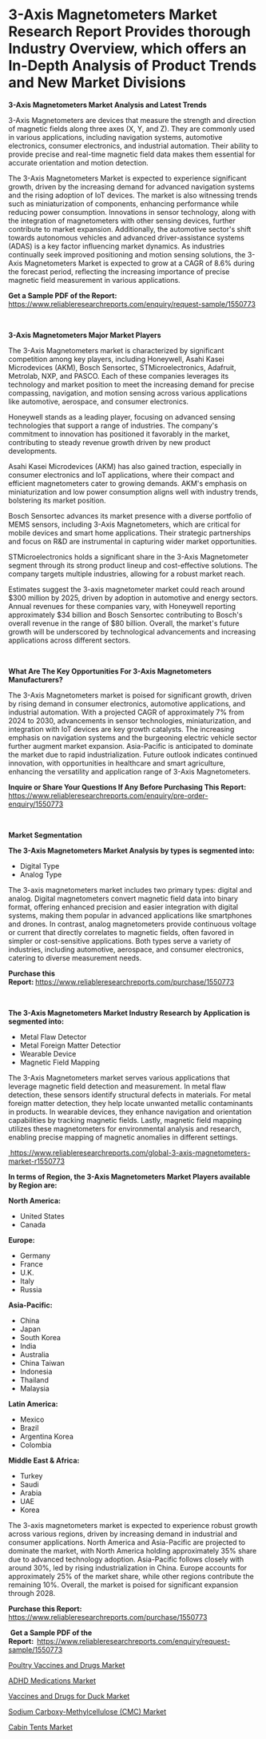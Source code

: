 <p><h1>3-Axis Magnetometers Market Research Report Provides thorough Industry Overview, which offers an In-Depth Analysis of Product Trends and New Market Divisions</h1></p><p><strong>3-Axis Magnetometers Market Analysis and Latest Trends</strong></p>
<p><p>3-Axis Magnetometers are devices that measure the strength and direction of magnetic fields along three axes (X, Y, and Z). They are commonly used in various applications, including navigation systems, automotive electronics, consumer electronics, and industrial automation. Their ability to provide precise and real-time magnetic field data makes them essential for accurate orientation and motion detection.</p><p>The 3-Axis Magnetometers Market is expected to experience significant growth, driven by the increasing demand for advanced navigation systems and the rising adoption of IoT devices. The market is also witnessing trends such as miniaturization of components, enhancing performance while reducing power consumption. Innovations in sensor technology, along with the integration of magnetometers with other sensing devices, further contribute to market expansion. Additionally, the automotive sector's shift towards autonomous vehicles and advanced driver-assistance systems (ADAS) is a key factor influencing market dynamics. As industries continually seek improved positioning and motion sensing solutions, the 3-Axis Magnetometers Market is expected to grow at a CAGR of 8.6% during the forecast period, reflecting the increasing importance of precise magnetic field measurement in various applications.</p></p>
<p><strong>Get a Sample PDF of the Report:&nbsp;</strong> <a href="https://www.reliableresearchreports.com/enquiry/request-sample/1550773">https://www.reliableresearchreports.com/enquiry/request-sample/1550773</a></p>
<p>&nbsp;</p>
<p><strong>3-Axis Magnetometers Major Market Players</strong></p>
<p><p>The 3-Axis Magnetometers market is characterized by significant competition among key players, including Honeywell, Asahi Kasei Microdevices (AKM), Bosch Sensortec, STMicroelectronics, Adafruit, Metrolab, NXP, and PASCO. Each of these companies leverages its technology and market position to meet the increasing demand for precise compassing, navigation, and motion sensing across various applications like automotive, aerospace, and consumer electronics.</p><p>Honeywell stands as a leading player, focusing on advanced sensing technologies that support a range of industries. The company's commitment to innovation has positioned it favorably in the market, contributing to steady revenue growth driven by new product developments.</p><p>Asahi Kasei Microdevices (AKM) has also gained traction, especially in consumer electronics and IoT applications, where their compact and efficient magnetometers cater to growing demands. AKM's emphasis on miniaturization and low power consumption aligns well with industry trends, bolstering its market position.</p><p>Bosch Sensortec advances its market presence with a diverse portfolio of MEMS sensors, including 3-Axis Magnetometers, which are critical for mobile devices and smart home applications. Their strategic partnerships and focus on R&D are instrumental in capturing wider market opportunities.</p><p>STMicroelectronics holds a significant share in the 3-Axis Magnetometer segment through its strong product lineup and cost-effective solutions. The company targets multiple industries, allowing for a robust market reach.</p><p>Estimates suggest the 3-axis magnetometer market could reach around $300 million by 2025, driven by adoption in automotive and energy sectors. Annual revenues for these companies vary, with Honeywell reporting approximately $34 billion and Bosch Sensortec contributing to Bosch's overall revenue in the range of $80 billion. Overall, the market's future growth will be underscored by technological advancements and increasing applications across different sectors.</p></p>
<p>&nbsp;</p>
<p><strong>What Are The Key Opportunities For 3-Axis Magnetometers Manufacturers?</strong></p>
<p><p>The 3-Axis Magnetometers market is poised for significant growth, driven by rising demand in consumer electronics, automotive applications, and industrial automation. With a projected CAGR of approximately 7% from 2024 to 2030, advancements in sensor technologies, miniaturization, and integration with IoT devices are key growth catalysts. The increasing emphasis on navigation systems and the burgeoning electric vehicle sector further augment market expansion. Asia-Pacific is anticipated to dominate the market due to rapid industrialization. Future outlook indicates continued innovation, with opportunities in healthcare and smart agriculture, enhancing the versatility and application range of 3-Axis Magnetometers.</p></p>
<p><strong>Inquire or Share Your Questions If Any Before Purchasing This Report:</strong> <a href="https://www.reliableresearchreports.com/enquiry/pre-order-enquiry/1550773">https://www.reliableresearchreports.com/enquiry/pre-order-enquiry/1550773</a></p>
<p>&nbsp;</p>
<p><strong>Market Segmentation</strong></p>
<p><strong>The 3-Axis Magnetometers Market Analysis by types is segmented into:</strong></p>
<p><ul><li>Digital Type</li><li>Analog Type</li></ul></p>
<p><p>The 3-axis magnetometers market includes two primary types: digital and analog. Digital magnetometers convert magnetic field data into binary format, offering enhanced precision and easier integration with digital systems, making them popular in advanced applications like smartphones and drones. In contrast, analog magnetometers provide continuous voltage or current that directly correlates to magnetic fields, often favored in simpler or cost-sensitive applications. Both types serve a variety of industries, including automotive, aerospace, and consumer electronics, catering to diverse measurement needs.</p></p>
<p><strong>Purchase this Report:&nbsp;</strong><a href="https://www.reliableresearchreports.com/purchase/1550773">https://www.reliableresearchreports.com/purchase/1550773</a></p>
<p>&nbsp;</p>
<p><strong>The 3-Axis Magnetometers Market Industry Research by Application is segmented into:</strong></p>
<p><ul><li>Metal Flaw Detector</li><li>Metal Foreign Matter Detectior</li><li>Wearable Device</li><li>Magnetic Field Mapping</li></ul></p>
<p><p>The 3-Axis Magnetometers market serves various applications that leverage magnetic field detection and measurement. In metal flaw detection, these sensors identify structural defects in materials. For metal foreign matter detection, they help locate unwanted metallic contaminants in products. In wearable devices, they enhance navigation and orientation capabilities by tracking magnetic fields. Lastly, magnetic field mapping utilizes these magnetometers for environmental analysis and research, enabling precise mapping of magnetic anomalies in different settings.</p></p>
<p><a href="https://www.reliableresearchreports.com/global-3-axis-magnetometers-market-r1550773">&nbsp;https://www.reliableresearchreports.com/global-3-axis-magnetometers-market-r1550773</a></p>
<p><strong>In terms of Region, the 3-Axis Magnetometers Market Players available by Region are:</strong></p>
<p>
    <p> <strong> North America: </strong>
        <ul>
            <li>United States</li>
            <li>Canada</li>
        </ul>
        </p> 
    <p> <strong> Europe: </strong>
        <ul>
            <li>Germany</li>
            <li>France</li>
            <li>U.K.</li>
            <li>Italy</li>
            <li>Russia</li>
        </ul>
        </p> 
    <p> <strong> Asia-Pacific: </strong>
        <ul>
            <li>China</li>
            <li>Japan</li>
            <li>South Korea</li>
            <li>India</li>
            <li>Australia</li>
            <li>China Taiwan</li>
            <li>Indonesia</li>
            <li>Thailand</li>
            <li>Malaysia</li>
        </ul>
        </p> 
    <p> <strong> Latin America: </strong>
        <ul>
            <li>Mexico</li>
            <li>Brazil</li>
            <li>Argentina Korea</li>
            <li>Colombia</li>
        </ul>
        </p> 
    <p> <strong> Middle East & Africa: </strong>
        <ul>
            <li>Turkey</li>
            <li>Saudi</li>
            <li>Arabia</li>
            <li>UAE</li>
            <li>Korea</li>
        </ul>
    </p>
    </p>
<p><p>The 3-axis magnetometers market is expected to experience robust growth across various regions, driven by increasing demand in industrial and consumer applications. North America and Asia-Pacific are projected to dominate the market, with North America holding approximately 35% share due to advanced technology adoption. Asia-Pacific follows closely with around 30%, led by rising industrialization in China. Europe accounts for approximately 25% of the market share, while other regions contribute the remaining 10%. Overall, the market is poised for significant expansion through 2028.</p></p>
<p><strong>Purchase this Report: </strong><a href="https://www.reliableresearchreports.com/purchase/1550773">https://www.reliableresearchreports.com/purchase/1550773</a></p>
<p>&nbsp;<strong>Get a Sample PDF of the Report:&nbsp;&nbsp;</strong><a href="https://www.reliableresearchreports.com/enquiry/request-sample/1550773">https://www.reliableresearchreports.com/enquiry/request-sample/1550773</a></p>
<p><strong></strong></p>
<p><p><a href="https://medium.com/@jonatanjast75/poultry-vaccines-and-drugs-market-emerging-trends-and-future-prospects-for-period-from-2024-to-2031-10b964b60719?postPublishedType=repub">Poultry Vaccines and Drugs Market</a></p><p><a href="https://www.linkedin.com/pulse/what-growth-drivers-adhd-medications-market-comprehensive-study-xohle">ADHD Medications Market</a></p><p><a href="https://medium.com/@jonatanjast75/vaccines-and-drugs-for-duck-market-share-size-trends-industry-analysis-report-by-application-27e1620f129c">Vaccines and Drugs for Duck Market</a></p><p><a href="https://github.com/KamrulHadi87/Market-Research-Report-List-1/blob/main/sodium-carboxy-methylcellulose-cmc-market.md">Sodium Carboxy-Methylcellulose (CMC) Market</a></p><p><a href="https://issuu.com/reportprime-2/docs/cabin-tents-market-size-2030.pptx_31427692dd0565">Cabin Tents Market</a></p></p>
